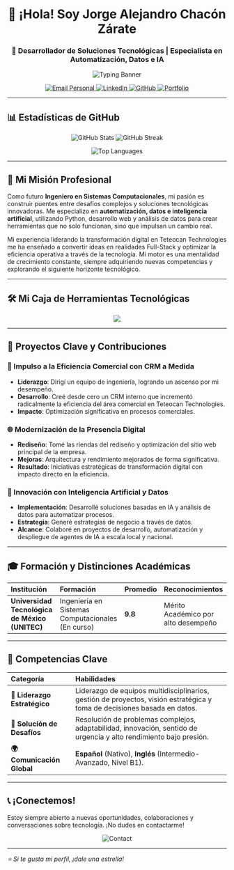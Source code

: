 <h1 align="center">👋 ¡Hola! Soy Jorge Alejandro Chacón Zárate</h1>
<h3 align="center">🚀 Desarrollador de Soluciones Tecnológicas | Especialista en Automatización, Datos e IA</h3>

<p align="center">
  <img src="https://readme-typing-svg.herokuapp.com?font=Fira+Code&size=22&pause=1000&color=FFBF00&center=true&vCenter=true&width=700&lines=Transformando+Datos+en+Decisiones+Estratégicas;Creando+Soluciones+Digitales+de+Cero+a+Cien;Innovación+Impulsada+por+Inteligencia+Artificial" alt="Typing Banner" />
</p>

<p align="center">
  <a href="mailto:jorgechaconzarate@gmail.com">
    <img src="https://img.shields.io/badge/-Email-D4AF37?style=for-the-badge&logo=gmail&logoColor=white" alt="Email Personal" />
  </a>
  <a href="https://www.linkedin.com/in/jorgealejandrochacon" target="_blank">
    <img src="https://img.shields.io/badge/-LinkedIn-E6C200?style=for-the-badge&logo=linkedin&logoColor=white" alt="LinkedIn" />
  </a>
  <a href="https://github.com/jorgechacon559" target="_blank">
    <img src="https://img.shields.io/badge/-GitHub-1f2937?style=for-the-badge&logo=github&logoColor=white" alt="GitHub" />
  </a>
  <a href="https://github.com/jorgechacon559/jorgechacon559" target="_blank">
    <img src="https://img.shields.io/badge/-Portfolio-FF6B6B?style=for-the-badge&logo=github&logoColor=white" alt="Portfolio" />
  </a>
</p>

---

## 📊 Estadísticas de GitHub

<p align="center">
  <img src="https://github-readme-stats.vercel.app/api?username=jorgechacon559&show_icons=true&theme=radical&hide_border=true" alt="GitHub Stats" />
  <img src="https://github-readme-streak-stats.herokuapp.com/?user=jorgechacon559&theme=radical&hide_border=true" alt="GitHub Streak" />
</p>

<p align="center">
  <img src="https://github-readme-stats.vercel.app/api/top-langs/?username=jorgechacon559&layout=compact&theme=radical&hide_border=true" alt="Top Languages" />
</p>

---

## 🚀 Mi Misión Profesional

Como futuro **Ingeniero en Sistemas Computacionales**, mi pasión es construir puentes entre desafíos complejos y soluciones tecnológicas innovadoras. Me especializo en **automatización, datos e inteligencia artificial**, utilizando Python, desarrollo web y análisis de datos para crear herramientas que no solo funcionan, sino que impulsan un cambio real.

Mi experiencia liderando la transformación digital en Teteocan Technologies me ha enseñado a convertir ideas en realidades Full-Stack y optimizar la eficiencia operativa a través de la tecnología. Mi motor es una mentalidad de crecimiento constante, siempre adquiriendo nuevas competencias y explorando el siguiente horizonte tecnológico.

---

## 🛠️ Mi Caja de Herramientas Tecnológicas

<p align="center">
  <img src="https://skillicons.dev/icons?i=python,flask,html,css,javascript,vue,vite,php,cpp,typescript,mysql,postgresql,firebase,git,linux,vscode&theme=light" />
</p>

---

## 💼 Proyectos Clave y Contribuciones

### 🏢 Impulso a la Eficiencia Comercial con CRM a Medida
- **Liderazgo**: Dirigí un equipo de ingeniería, logrando un ascenso por mi desempeño.
- **Desarrollo**: Creé desde cero un CRM interno que incrementó radicalmente la eficiencia del área comercial en Teteocan Technologies.
- **Impacto**: Optimización significativa en procesos comerciales.

### 🌐 Modernización de la Presencia Digital
- **Rediseño**: Tomé las riendas del rediseño y optimización del sitio web principal de la empresa.
- **Mejoras**: Arquitectura y rendimiento mejorados de forma significativa.
- **Resultado**: Iniciativas estratégicas de transformación digital con impacto directo en la eficiencia.

### 🤖 Innovación con Inteligencia Artificial y Datos
- **Implementación**: Desarrollé soluciones basadas en IA y análisis de datos para automatizar procesos.
- **Estrategia**: Generé estrategias de negocio a través de datos.
- **Alcance**: Colaboré en proyectos de desarrollo, automatización y despliegue de agentes de IA a escala local y nacional.

---

## 🎓 Formación y Distinciones Académicas

| Institución | Formación | Promedio | Reconocimientos |
| :--- | :--- | :--- | :--- |
| **Universidad Tecnológica de México (UNITEC)** | Ingeniería en Sistemas Computacionales (En curso) | **9.8** | Mérito Académico por alto desempeño |

---

## 🌟 Competencias Clave

| Categoría | Habilidades |
| :--- | :--- |
| **👥 Liderazgo Estratégico** | Liderazgo de equipos multidisciplinarios, gestión de proyectos, visión estratégica y toma de decisiones basada en datos. |
| **🔧 Solución de Desafíos** | Resolución de problemas complejos, adaptabilidad, innovación, sentido de urgencia y alto rendimiento bajo presión. |
| **🌍 Comunicación Global** | **Español** (Nativo), **Inglés** (Intermedio-Avanzado, Nivel B1). |

---

## 📞 ¡Conectemos!

Estoy siempre abierto a nuevas oportunidades, colaboraciones y conversaciones sobre tecnología. ¡No dudes en contactarme!

<p align="center">
  <img src="https://img.shields.io/badge/-¡Hablemos!-FF6B6B?style=for-the-badge&logo=telegram&logoColor=white" alt="Contact" />
</p>

---

*⭐ Si te gusta mi perfil, ¡dale una estrella!*